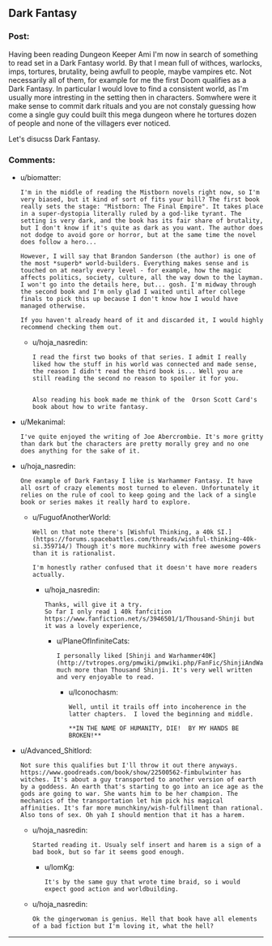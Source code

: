## Dark Fantasy

### Post:

Having been reading Dungeon Keeper Ami I'm now in search of something to read set in a Dark Fantasy world. By that I mean full of withces, warlocks, imps, tortures, brutality, being awfull to people, maybe vampires etc. Not necessarily all of them, for example for me the first Doom qualifies as a Dark Fantasy. In particular I would love to find a consistent world, as I'm usually more intresting in the setting then in characters.  Somwhere were it make sense to commit dark rituals and you are not constaly guessing how come a single guy could built this mega dungeon where he tortures dozen of people and none of the villagers ever noticed.

Let's disucss Dark Fantasy.


### Comments:

- u/biomatter:
  ```
  I'm in the middle of reading the Mistborn novels right now, so I'm very biased, but it kind of sort of fits your bill? The first book really sets the stage: "Mistborn: The Final Empire". It takes place in a super-dystopia literally ruled by a god-like tyrant. The setting is very dark, and the book has its fair share of brutality, but I don't know if it's quite as dark as you want. The author does not dodge to avoid gore or horror, but at the same time the novel does follow a hero...

  However, I will say that Brandon Sanderson (the author) is one of the most *superb* world-builders. Everything makes sense and is touched on at nearly every level - for example, how the magic affects politics, society, culture, all the way down to the layman. I won't go into the details here, but... gosh. I'm midway through the second book and I'm only glad I waited until after college finals to pick this up because I don't know how I would have managed otherwise.

  If you haven't already heard of it and discarded it, I would highly recommend checking them out.
  ```

  - u/hoja_nasredin:
    ```
    I read the first two books of that series. I admit I really liked how the stuff in his world was connected and made sense, the reason I didn't read the third book is... Well you are still reading the second no reason to spoiler it for you.


    Also reading his book made me think of the  Orson Scott Card's book about how to write fantasy.
    ```

- u/Mekanimal:
  ```
  I've quite enjoyed the writing of Joe Abercrombie. It's more gritty than dark but the characters are pretty morally grey and no one does anything for the sake of it.
  ```

- u/hoja_nasredin:
  ```
  One example of Dark Fantasy I like is Warhammer Fantasy. It have all osrt of crazy elements most turned to eleven. Unfortunately it relies on the rule of cool to keep going and the lack of a single book or series makes it really hard to explore.
  ```

  - u/FuguofAnotherWorld:
    ```
    Well on that note there's [Wishful Thinking, a 40k SI.](https://forums.spacebattles.com/threads/wishful-thinking-40k-si.359714/) Though it's more muchkinry with free awesome powers than it is rationalist.

    I'm honestly rather confused that it doesn't have more readers actually.
    ```

    - u/hoja_nasredin:
      ```
      Thanks, will give it a try.
      So far I only read 1 40k fanfcition https://www.fanfiction.net/s/3946501/1/Thousand-Shinji but it was a lovely experience,
      ```

      - u/PlaneOfInfiniteCats:
        ```
        I personally liked [Shinji and Warhammer40K](http://tvtropes.org/pmwiki/pmwiki.php/FanFic/ShinjiAndWarhammer40K) much more than Thousand Shinji. It's very well written and very enjoyable to read.
        ```

        - u/Iconochasm:
          ```
          Well, until it trails off into incoherence in the latter chapters.  I loved the beginning and middle.

          **IN THE NAME OF HUMANITY, DIE!  BY MY HANDS BE BROKEN!**
          ```

- u/Advanced_Shitlord:
  ```
  Not sure this qualifies but I'll throw it out there anyways. https://www.goodreads.com/book/show/22500562-fimbulwinter has witches. It's about a guy transported to another version of earth by a goddess. An earth that's starting to go into an ice age as the gods are going to war. She wants him to be her champion. The mechanics of the transportation let him pick his magical affinities. It's far more munchkiny/wish-fulfillment than rational. Also tons of sex. Oh yah I should mention that it has a harem.
  ```

  - u/hoja_nasredin:
    ```
    Started reading it. Usualy self insert and harem is a sign of a bad book, but so far it seems good enough.
    ```

    - u/IomKg:
      ```
      It's by the same guy that wrote time braid, so i would expect good action and worldbuilding.
      ```

  - u/hoja_nasredin:
    ```
    Ok the gingerwoman is genius. Hell that book have all elements of a bad fiction but I'm loving it, what the hell?
    ```

---

